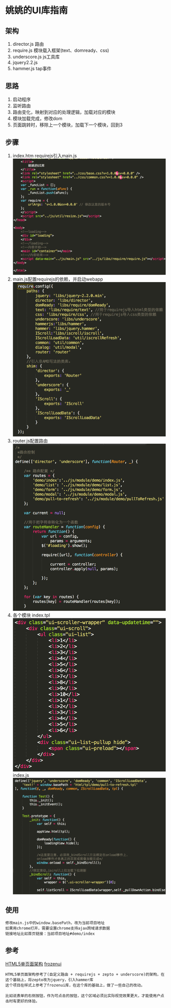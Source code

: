 #  姚姚的UI库指南

##  架构

1.	director.js 路由
2.	require.js	 模块载入框架(text、domready、css)
3.	underscore.js js工具库
4.	jquery2.2.js
5.	hammer.js tap事件

##  思路

1.	启动程序
2.	监听路由
3.	路由变化，映射到对应的处理逻辑，加载对应的模块
4.	模块加载完成，修改dom
5.	页面跳转时，移除上一个模块，加载下一个模块，回到3

##  步骤
1.	index.htm
	requirejs引入main.js
	![1](img/readme/1.png)
2.	main.js配置requirejs的依赖，并启动webapp
	![2](img/readme/2.png)
3.	router.js配置路由
	![3](img/readme/3.png)
4.	各个模块
	index.tpl
	![4](img/readme/4.png)
	index.js
	![5](img/readme/5.png)

##	使用
	修改main.js中的window.basePath，改为当前项目地址
	如果用chrome打开，需要设置chrome支持ajax跨域请求数据
	链接地址比如首页链接：当前项目地址#demo/index

##	参考
[HTML5单页面架构](http://www.07net01.com/2015/07/872662.html)
[frozenui](http://frozenui.github.io/frozenui/demo/index.html)

	HTML5单页面架构参考了(自定义路由 + requirejs + zepto + underscore)的架构，在这个基础上，将zepto改为jquery，引入hammer库
	这个项目在样式上参考了frozenui库，在这个库的基础上，做了一些自己的改动。
	
	比如说表单的右侧按钮，作为可点击的按钮，这个区域必须比实际视觉效果更大，才能使用户点击时有更好的体验。
